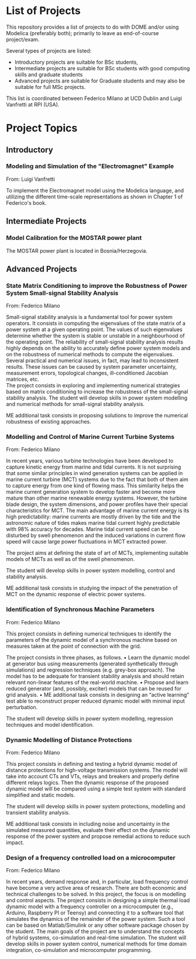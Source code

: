 # List of Projects

This repository provides a list of projects to do with DOME and/or using Modelica (preferably both); primarily to leave as end-of-course project/exam.

Several types of projects are listed:
- Introductory projects are suitable for BSc students,
- Intermediate projects are suitable for BSc students with good computing skills and graduate students
- Advanced projects are suitable for Graduate students and may also be suitable for full MSc projects.

This list is coordinated between Federico Milano at UCD Dublin and Luigi Vanfretti at RPI (USA).

# Project Topics

## Introductory
### Modeling and Simulation of the "Electromagnet" Example
From: Luigi Vanfretti

To implement the Electromagnet model using the Modelica language, and utilizing the different time-scale representations as shown in Chapter 1 of Federico's book.

## Intermediate Projects
### Model Calibration for the MOSTAR power plant
The MOSTAR power plant is located in Bosnia/Herzegovia.


## Advanced Projects

### State Matrix Conditioning to improve the Robustness of Power System Small-signal Stability Analysis
From: Federico Milano

Small-signal stability analysis is a fundamental tool for power system operators. It consists in computing the eigenvalues of the state matrix of a power system at a given operating point. The values of such eigenvalues determine whether the system is stable or unstable in a neighbourhood of the operating point.
The reliability of small-signal stability analysis results highly depends on the ability to  accurately define power system models and on the robustness of numerical methods to compute the eigenvalues. Several practical and numerical issues, in fact, may lead to inconsistent results. These issues can be caused by system parameter uncertainty, measurement errors, topological changes, ill-conditioned Jacobian matrices, etc.  
The project consists in exploring and implementing numerical strategies based on matrix conditioning to increase the robustness of the small-signal stability analysis.
The student will develop skills in power system modelling and numerical methods for small-signal stability analysis.

ME additional task consists in proposing solutions to improve the numerical robustness of existing approaches.

### Modelling and Control of Marine Current Turbine Systems
From: Federico Milano

In recent years, various turbine technologies have been developed to capture kinetic energy from marine and tidal currents. It is not surprising that some similar principles in wind generation systems can be applied in marine current turbine (MCT) systems due to the fact that both of them aim to capture energy from one kind of flowing mass. This similarity helps the marine current generation system to develop faster and become more mature than other marine renewable energy systems. However, the turbine blade design, the system dimensions, and power profiles have their special characteristics for MCT. The main advantage of marine current energy is its high predictability: marine currents are mostly driven by the tide and the astronomic nature of tides makes marine tidal current highly predictable with 98% accuracy for decades. Marine tidal current speed can be disturbed by swell phenomenon and the induced variations in current flow speed will cause large power fluctuations in MCT extracted power.

The project aims at defining the state of art of MCTs, implementing suitable models of MCTs as well as of the swell phenomenon.

The student will develop skills in power system modelling, control and stability analysis.

ME additional task consists in studying the impact of the penetration of MCT on the dynamic response of electric power systems.

### Identification of Synchronous Machine Parameters
From: Federico Milano

This project consists in defining numerical techniques to identify the parameters of the dynamic model of a synchronous machine based on measures taken at the point of connection with the grid.

The project consists in three phases, as follows.
•	Learn the dynamic model at generator bus using measurements (generated synthetically through simulations) and regression techniques (e.g. grey-box approach). The model has to be adequate for transient stability analysis and should retain relevant non-linear features of the real-world machine.
•	Propose and learn reduced generator (and, possibly, exciter) models that can be reused for grid analysis.
•	ME additional task consists in designing an “active learning” test able to reconstruct proper reduced dynamic model with minimal input perturbation.

The student will develop skills in power system modelling, regression techniques and model identification.

### Dynamic Modelling of Distance Protections
From: Federico Milano

This project consists in defining and testing a hybrid dynamic model of distance protections for high-voltage transmission systems. The model will take into account  CTs and VTs, relays and breakers and properly define different relays logics. Then the dynamic response of the proposed dynamic model will be compared using a simple test system with standard simplified and static models.

The student will develop skills in power system protections, modelling and transient stability analysis.

ME additional task consists in including noise and uncertainty in the simulated measured quantities, evaluate their effect on the dynamic response of the power system and propose remedial actions to reduce such impact.

### Design of a frequency controlled load on a microcomputer
From: Federico Milano

In recent years, demand response and, in particular, load frequency control have become a very active area of research. There are both economic and technical challenges to be solved. In this project, the focus is on modelling and control aspects.
The project consists in designing a simple thermal load dynamic model with a frequency controller on a microcomputer (e.g., Arduino, Raspberry PI or Teensy) and connecting it to a software tool that simulates the dynamics of the  remainder of the power system. Such a tool can be based on Matlab/Simulink or any other software package chosen by the student. The main goals of the project are to understand the concepts of hybrid systems, co-simulation and real-time simulation.
The student will develop skills in power system control, numerical methods for time domain integration, co-simulation and microcomputer programming.
